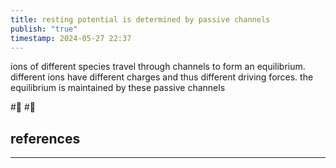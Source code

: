 ```yaml
---
title: resting potential is determined by passive channels
publish: "true"
timestamp: 2024-05-27 22:37
---
```

ions of different species travel through channels to form an equilibrium. different ions have different charges and thus different driving forces. the equilibrium is maintained by these passive channels



#🥚 #🌱 
## references
---
